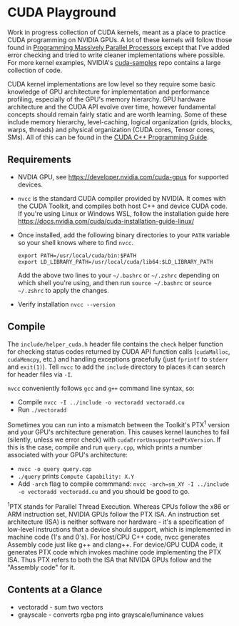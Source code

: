 # CUDA Playground
Work in progress collection of CUDA kernels, meant as a place to practice
CUDA programming on NVIDIA GPUs. A lot of these kernels will follow those found 
in [Programming Massively Parallel Processors](https://lnkd.in/gYgRFdGW) except
that I've added error checking and tried to write cleaner implementations where
possible. For more kernel examples, NVIDIA's [cuda-samples](https://github.com/NVIDIA/cuda-samples)
repo contains a large collection of code.

CUDA kernel implementations are low level so they require some
basic knowledge of GPU architecture for implementation and performance 
profiling, especially of the GPU's memory hierarchy. GPU hardware architecture 
and the CUDA API evolve over time, however fundamental concepts should remain 
fairly static and are worth learning. Some of these include memory hierarchy, 
level-caching, logical organization (grids, blocks, warps, threads) and 
physical organization (CUDA cores, Tensor cores, SMs). All of this can be found 
in the [CUDA C++ Programming Guide](https://docs.nvidia.com/cuda/cuda-c-programming-guide/).

## Requirements
*   NVDIA GPU, see https://developer.nvidia.com/cuda-gpus for supported devices.
*   `nvcc` is the standard CUDA compiler provided by NVIDIA. It comes with
    the CUDA Toolkit, and compiles both host C++ and device CUDA code. If 
    you're using Linux or Windows WSL, follow the installation guide here 
    https://docs.nvidia.com/cuda/cuda-installation-guide-linux/ 
*   Once installed, add the following binary directories to your
    `PATH` variable so your shell knows where to find `nvcc`.

    `export PATH=/usr/local/cuda/bin:$PATH` <br>
    `export LD_LIBRARY_PATH=/usr/local/cuda/lib64:$LD_LIBRARY_PATH`
    
    Add the above two lines to your `~/.bashrc` or `~/.zshrc` depending on
    which shell you're using, and then run `source ~/.bashrc` or 
    `source ~/.zshrc` to apply the changes.
*    Verify installation `nvcc --version`


## Compile


The `include/helper_cuda.h` header file contains the `check` helper function 
for checking status codes returned by CUDA API function calls (`cudaMalloc`, 
`cudaMemcpy`, etc.) and handling exceptions gracefully (just `fprintf` to 
`stderr` and `exit(1)`). Tell `nvcc` to add the `include` directory to places 
it can search for header files via `-I`.

`nvcc` conveniently follows `gcc` and `g++` command line syntax, so:

*   Compile `nvcc -I ../include -o vectoradd vectoradd.cu`
*   Run `./vectoradd`

Sometimes you can run into a mismatch between the Toolkit's PTX<sup>1</sup> 
version and your GPU's architecture generation. This causes kernel launches to 
fail (silently, unless we error check) with `cudaErrorUnsupportedPtxVersion`. 
If this is the case, compile and run `query.cpp`, which prints a number 
associated with your GPU's architecture:

*   `nvcc -o query query.cpp`
*   `./query` prints `Compute Capability: X.Y`
*   Add `-arch` flag to compile commmand: `nvcc -arch=sm_XY -I ../include -o vectoradd vectoradd.cu`
    and you should be good to go.

<sup>1</sup>PTX stands for Parallel Thread Execution. Whereas CPUs follow the 
x86 or ARM instruction set, NVIDIA GPUs follow the PTX ISA. An instruction set
architecture (ISA) is neither software nor hardware - it's a specification
of low-level instructions that a device should support, which is implemented in 
machine code (1's and 0's). For host/CPU C++ code, nvcc generates Assembly code
just like g++ and clang++. For device/GPU CUDA code, it generates PTX code 
which invokes machine code implementing the PTX ISA. Thus PTX refers to both 
the ISA that NIVIDA GPUs follow and the "Assembly code" for it.

## Contents at a Glance
*   vectoradd - sum two vectors 
*   grayscale - converts rgba png into grayscale/luminance values



